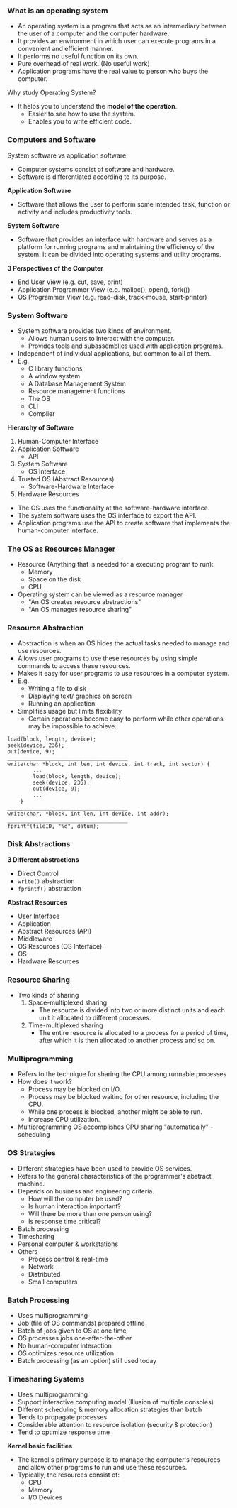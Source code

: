 ### What is an operating system
- An operating system is a program that acts as an intermediary between the user of a computer and the computer hardware.
- It provides an environment in which user can execute programs in a convenient and efficient manner.
- It performs no useful function on its own.
- Pure overhead of real work. (No useful work) 
- Application programs have the real value to person who buys the computer.

Why study Operating System?
- It helps you to understand the **model of the operation**.
	- Easier to see how to use the system.
	- Enables you to write efficient code.

### Computers and Software
System software vs application software

- Computer systems consist of software and hardware.
- Software is differentiated according to its purpose.

**Application Software**
- Software that allows the user to perform some intended task, function or activity and includes productivity tools.

**System Software**
- Software that provides an interface with hardware and serves as a platform for running programs and maintaining the efficiency of the system. It can be divided into operating systems and utility programs.

**3 Perspectives of the Computer**
- End User View (e.g. cut, save, print)
- Application Programmer View (e.g. malloc(), open(), fork())
- OS Programmer View (e.g. read-disk, track-mouse, start-printer)

### System Software
- System software provides two kinds of environment.
	- Allows human users to interact with the computer.
	- Provides tools and subassemblies used with application programs.
- Independent of individual applications, but common to all of them.
- E.g.
	- C library functions
	- A window system
	- A Database Management System
	- Resource management functions 
	- The OS
	- CLI
	- Complier

**Hierarchy of Software**
1. Human-Computer Interface
2. Application Software
	- API
3. System Software
	- OS Interface
4. Trusted OS (Abstract Resources)
	- Software-Hardware Interface
5. Hardware Resources

- The OS uses the functionality at the software-hardware interface. 
- The system software uses the OS interface to export the API.
- Application programs use the API to create software that implements the human-computer interface.

### The OS as Resources Manager
- Resource (Anything that is needed for a executing program to run):
	- Memory
	- Space on the disk
	- CPU
- Operating system can be viewed as a resource manager
	- "An OS creates resource abstractions"
	- "An OS manages resource sharing"

### Resource Abstraction
- Abstraction is when an OS hides the actual tasks needed to manage and use resources.
- Allows user programs to use these resources by using simple commands to access these resources.
- Makes it easy for user programs to use resources in a computer system.
- E.g. 
	- Writing a file to disk
	- Displaying text/ graphics on screen
	- Running an application
- Simplifies usage but limits flexibility
	- Certain operations become easy to perform while other operations may be impossible to achieve.

```
load(block, length, device);
seek(device, 236);
out(device, 9);
______________________________________
write(char *block, int len, int device, int track, int sector) {
		...
		load(block, length, device);
		seek(device, 236);
		out(device, 9);
		...
	}
______________________________________
write(char, *block, int len, int device, int addr);
______________________________________
fprintf(fileID, "%d", datum);
```

### Disk Abstractions

**3 Different abstractions**
- Direct Control
- `write()` abstraction
- `fprintf()` abstraction

**Abstract Resources**
- User Interface
- Application
- Abstract Resources (API)
- Middleware
- OS Resources (OS Interface)``
- OS
- Hardware Resources

### Resource Sharing
- Two kinds of sharing
	1. Space-multiplexed sharing
		- The resource is divided into two or more distinct units and each unit it allocated to different processes.
	2. Time-multiplexed sharing
		- The entire resource is allocated to a process for a period of time, after which it is then allocated to another process and so on.

### Multiprogramming
- Refers to the technique for sharing the CPU among runnable processes
- How does it work?
	- Process may be blocked on I/O.
	- Process may be blocked waiting for other resource, including the CPU.
	- While one process is blocked, another might be able to run.
	- Increase CPU utilization.
- Multiprogramming OS accomplishes CPU sharing "automatically" - scheduling

### OS Strategies
- Different strategies have been used to provide OS services.
- Refers to the general characteristics of the programmer's abstract machine.
- Depends on business and engineering criteria.
	- How will the computer be used?
	- Is human interaction important?
	- Will there be more than one person using?
	- Is response time critical?
- Batch processing
- Timesharing
- Personal computer & workstations
- Others
	- Process control & real-time
	- Network
	- Distributed
	- Small computers

### Batch Processing
- Uses multiprogramming
- Job (file of OS commands) prepared offline
- Batch of jobs given to OS at one time
- OS processes jobs one-after-the-other
- No human-computer interaction
- OS optimizes resource utilization
- Batch processing (as an option) still used today

### Timesharing Systems
- Uses multiprogramming 
- Support interactive computing model (Illusion of multiple consoles)
- Different scheduling & memory allocation strategies than batch
- Tends to propagate processes
- Considerable attention to resource isolation (security & protection)
- Tend to optimize response time

**Kernel basic facilities**
- The kernel's primary purpose is to manage the computer's resources and allow other programs to run and use these resources. 
- Typically, the resources consist of:
	- CPU
	- Memory
	- I/O Devices